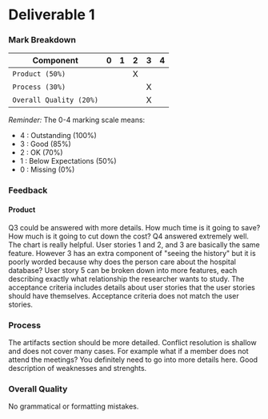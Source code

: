 # Deliverable 1

### Mark Breakdown

| Component   | 0    |  1   |  2   |  3   |  4   |
| ----------- | ---- | ---- | ---- | ---- | ---- |
| `Product (50%)` |  |      |   X  |      |      |
| `Process (30%)` |  |      |      |   X  |      |
| `Overall Quality (20%)` |||      |   X  |      |


_Reminder:_ The 0-4 marking scale means:

 * 4 : Outstanding (100%)
 * 3 : Good (85%)
 * 2 : OK (70%)
 * 1 : Below Expectations (50%)
 * 0 : Missing (0%)

### Feedback

#### Product
Q3 could be answered with more details. How much time is it going to save? How much is it going to cut down the cost? 
Q4 answered extremely well. The chart is really helpful.
User stories 1 and 2, and 3 are basically the same feature. However 3 has an extra component of "seeing the history" but it is poorly worded because why does the person care about the hospital database? 
User story 5 can be broken down into more features, each describing exactly what relationship the researcher wants to study. 
The acceptance criteria includes details about user stories that the user stories should have themselves. Acceptance criteria does not match the user stories.


### Process
The artifacts section should be more detailed. 
Conflict resolution is shallow and does not cover many cases. For example what if a member does not attend the meetings? 
You definitely need to go into more details here.
Good description of weaknesses and strenghts.


### Overall Quality
No grammatical or formatting mistakes.
